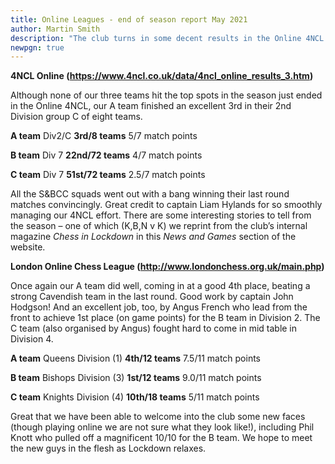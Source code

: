 ```yaml
---
title: Online Leagues - end of season report May 2021
author: Martin Smith
description: "The club turns in some decent results in the Online 4NCL and LOCL "
newpgn: true
---
```

**4NCL Online (<https://www.4ncl.co.uk/data/4ncl_online_results_3.htm>)**

Although none of our three teams hit the top spots in the season just ended in the Online 4NCL, our A team finished an excellent 3rd in their 2nd Division group C of eight teams. 

**A team**  Div2/C   **3rd/8 teams**           5/7 match points   

**B team**  Div 7      **22nd/72 teams**      4/7 match points 

**C team**  Div 7      **51st/72 teams**        2.5/7 match points     

All the S&BCC squads went out with a bang winning their last round matches convincingly. Great credit to captain Liam Hylands for so smoothly managing our 4NCL effort. There are some interesting stories to tell from the season – one of which (K,B,N v K) we reprint from the club’s internal magazine *Chess in Lockdown* in this *News and Games* section of the website.

**London Online Chess League (<http://www.londonchess.org.uk/main.php>)**

Once again our A team did well, coming in at a good 4th place, beating a strong Cavendish team in the last round. Good work by captain John Hodgson! And an excellent job, too, by Angus French who lead from the front to achieve 1st place (on game points) for the B team in Division 2. The C team (also organised by Angus) fought hard to come in mid table in Division 4. 

**A team** Queens Division (1)  **4th/12 teams**  7.5/11 match points

**B team** Bishops Division (3)   **1st/12 teams**  9.0/11 match points

**C team** Knights Division (4)    **10th/18 teams**  5/11 match points 

Great that we have been able to welcome into the club some new faces (though playing online we are not sure what they look like!), including Phil Knott who pulled off a magnificent 10/10 for the B team. We hope to meet the new guys in the flesh as Lockdown relaxes.